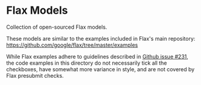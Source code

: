 # Flax Models

Collection of open-sourced Flax models.

These models are similar to the examples included in Flax's main repository:
https://github.com/google/flax/tree/master/examples

While Flax examples adhere to guidelines described in
[Github issue #231](https://github.com/google/flax/issues/231), the code
examples in this directory do not necessarily tick all the checkboxes, have
somewhat more variance in style, and are not covered by Flax presubmit checks.
